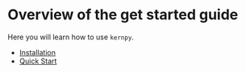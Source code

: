 # Overview of the get started guide

Here you will learn how to use `kernpy`. 

- [Installation](get-started/installation.md)
- [Quick Start](get-started/quick-start.md)




